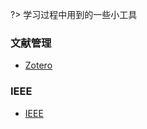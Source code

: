 <!-- 目录 -->

?> 学习过程中用到的一些小工具

### 文献管理

- [Zotero](/ldn/Tool/learn/Zotero使用记录.md)

### IEEE

- [IEEE](/ldn/Tool/learn/IEEE.md)
